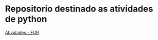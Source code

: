 # Repositorio destinado as atividades de python


[Atividades - FOR](https://github.com/hattz10/PYTHON/tree/main/FOR)
